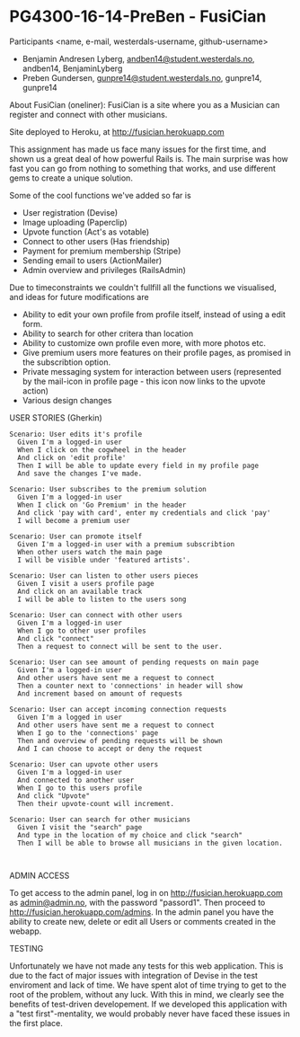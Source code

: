 # PG4300-16-14-PreBen - FusiCian

Participants <name, e-mail, westerdals-username, github-username>
- Benjamin Andresen Lyberg, andben14@student.westerdals.no, andben14, BenjaminLyberg
- Preben Gundersen, gunpre14@student.westerdals.no, gunpre14, gunpre14

About FusiCian (oneliner):
FusiCian is a site where you as a Musician can register and connect with other musicians. 

Site deployed to Heroku, at http://fusician.herokuapp.com

This assignment has made us face many issues for the first time, and shown us a great deal of how powerful Rails is.
The main surprise was how fast you can go from nothing to something that works, and use different gems to create a unique solution.


Some of the cool functions we've added so far is
- User registration                 (Devise)
- Image uploading                   (Paperclip)
- Upvote function                   (Act's as votable)
- Connect to other users            (Has friendship)
- Payment for premium membership    (Stripe)
- Sending email to users            (ActionMailer)
- Admin overview and privileges     (RailsAdmin)


Due to timeconstraints we couldn't fullfill all the functions we visualised, and
ideas for future modifications are 
- Ability to edit your own profile from profile itself, instead of using a edit form.
- Ability to search for other critera than location
- Ability to customize own profile even more, with more photos etc.
- Give premium users more features on their profile pages, as promised in the subscribtion option.
- Private messaging system for interaction between users (represented by the mail-icon in profile page - this icon now links to the upvote action)
- Various design changes


USER STORIES (Gherkin)
```cucumber
Scenario: User edits it's profile
  Given I'm a logged-in user
  When I click on the cogwheel in the header
  And click on 'edit profile'
  Then I will be able to update every field in my profile page
  And save the changes I've made.
  
Scenario: User subscribes to the premium solution
  Given I'm a logged-in user
  When I click on 'Go Premium' in the header
  And click 'pay with card', enter my credentials and click 'pay'
  I will become a premium user

Scenario: User can promote itself
  Given I'm a logged-in user with a premium subscribtion
  When other users watch the main page
  I will be visible under 'featured artists'.

Scenario: User can listen to other users pieces
  Given I visit a users profile page
  And click on an available track
  I will be able to listen to the users song

Scenario: User can connect with other users
  Given I'm a logged-in user 
  When I go to other user profiles 
  And click "connect" 
  Then a request to connect will be sent to the user.
  
Scenario: User can see amount of pending requests on main page
  Given I'm a logged-in user
  And other users have sent me a request to connect
  Then a counter next to 'connections' in header will show
  And increment based on amount of requests
  
Scenario: User can accept incoming connection requests
  Given I'm a logged in user
  And other users have sent me a request to connect
  When I go to the 'connections' page
  Then and overview of pending requests will be shown
  And I can choose to accept or deny the request

Scenario: User can upvote other users
  Given I'm a logged-in user
  And connected to another user
  When I go to this users profile
  And click "Upvote"
  Then their upvote-count will increment. 

Scenario: User can search for other musicians 
  Given I visit the "search" page
  And type in the location of my choice and click "search"
  Then I will be able to browse all musicians in the given location.
  
  
```

  

ADMIN ACCESS

To get access to the admin panel, log in on http://fusician.herokuapp.com as admin@admin.no, with the password "passord1". Then proceed to http://fusician.herokuapp.com/admins.
In the admin panel you have the ability to create new, delete or edit all Users or comments created in the webapp. 


TESTING

Unfortunately we have not made any tests for this web application. This is due to the fact of major issues with integration of Devise in the test enviroment and lack of time.
We have spent alot of time trying to get to the root of the problem, without any luck. With this in mind, we clearly see the benefits of test-driven developement. If we
developed this application with a "test first"-mentality, we would probably never have faced these issues in the first place. 

